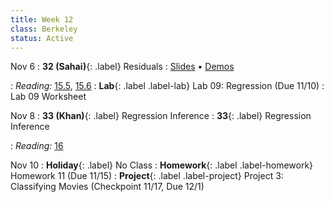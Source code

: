 ```yaml
---
title: Week 12
class: Berkeley
status: Active
---
```


Nov 6
: **32 (Sahai)**{: .label} Residuals
  : [Slides](https://docs.google.com/presentation/d/1kSMQNBNTe3qZRI9cXM8BLB4Wmiu-NMiPjvZulWILABM/edit?usp=sharing) &#8226; [Demos](https://data8.datahub.berkeley.edu/hub/user-redirect/git-pull?repo=https%3A%2F%2Fgithub.com%2Fdata-8%2Fmaterials-fa23&urlpath=tree%2Fmaterials-fa23%2Flec%2Flec32%2Flec32.ipynb&branch=main)
   <!-- &#8226; [Video](https://bcourses.berkeley.edu/courses/1528314/external_tools/78985) -->
: *Reading:* [15.5](https://inferentialthinking.com/chapters/15/5/Visual_Diagnostics.html), [15.6](https://inferentialthinking.com/chapters/15/6/Numerical_Diagnostics.html)
: **Lab**{: .label .label-lab} Lab 09: Regression (Due 11/10)
  : Lab 09 Worksheet

Nov 8
: **33 (Khan)**{: .label} Regression Inference
: **33**{: .label} Regression Inference
  <!-- : [Slides]() &#8226; [Demos]()-->
   <!-- &#8226; [Video](https://bcourses.berkeley.edu/courses/1528314/external_tools/78985) -->
: *Reading:* [16](https://inferentialthinking.com/chapters/16/Inference_for_Regression.html)

Nov 10
: **Holiday**{: .label} No Class
: **Homework**{: .label .label-homework} Homework 11 (Due 11/15)
: **Project**{: .label .label-project} Project 3: Classifying Movies (Checkpoint 11/17, Due 12/1)
